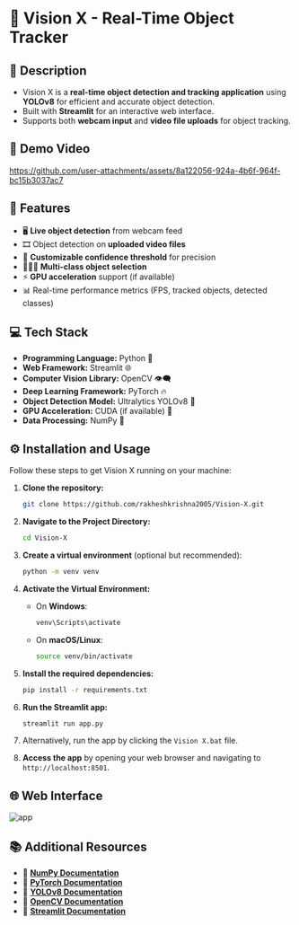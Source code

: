 # 🎯 Vision X - Real-Time Object Tracker

## 📝 Description

- Vision X is a **real-time object detection and tracking application** using **YOLOv8** for efficient and accurate object detection. 
- Built with **Streamlit** for an interactive web interface.
- Supports both **webcam input** and **video file uploads** for object tracking.

## 🎥 Demo Video 
https://github.com/user-attachments/assets/8a122056-924a-4b6f-964f-bc15b3037ac7

## 🚀 Features

- 🖥️ **Live object detection** from webcam feed
- 🎞️ Object detection on **uploaded video files**
- 🎯 **Customizable confidence threshold** for precision
- 🧑‍🤝‍🧑 **Multi-class object selection**
- ⚡ **GPU acceleration** support (if available)
- 📊 Real-time performance metrics (FPS, tracked objects, detected classes)

## 💻 Tech Stack

- **Programming Language:** Python 🐍
- **Web Framework:** Streamlit 🌐
- **Computer Vision Library:** OpenCV 👁️‍🗨️
- **Deep Learning Framework:** PyTorch 🔥
- **Object Detection Model:** Ultralytics YOLOv8 🦾
- **GPU Acceleration:** CUDA (if available) 🚀
- **Data Processing:** NumPy 🔢

## ⚙️ Installation and Usage

Follow these steps to get Vision X running on your machine:

1. **Clone the repository:**
   ```bash
   git clone https://github.com/rakheshkrishna2005/Vision-X.git
   ```

2. **Navigate to the Project Directory:**
   ```bash
   cd Vision-X
   ```

3. **Create a virtual environment** (optional but recommended):
   ```bash
   python -m venv venv
   ```

4. **Activate the Virtual Environment:**

   - On **Windows**:
     ```bash
     venv\Scripts\activate
     ```
   - On **macOS/Linux**:
     ```bash
     source venv/bin/activate
     ```

5. **Install the required dependencies:**
   ```bash
   pip install -r requirements.txt
   ```

6. **Run the Streamlit app:**
   ```bash
   streamlit run app.py
   ```

7. Alternatively, run the app by clicking the `Vision X.bat` file.

8. **Access the app** by opening your web browser and navigating to `http://localhost:8501`.

## 🌐 Web Interface

![app](https://github.com/user-attachments/assets/114ac788-83fc-4f3b-a63d-ff37590c973f)

## 📚 Additional Resources

- 📘 **[NumPy Documentation](https://numpy.org/doc/stable/)**
- 📘 **[PyTorch Documentation](https://pytorch.org/docs/)**
- 📘 **[YOLOv8 Documentation](https://docs.ultralytics.com/)**
- 📘 **[OpenCV Documentation](https://docs.opencv.org/)**
- 📘 **[Streamlit Documentation](https://docs.streamlit.io/)**
